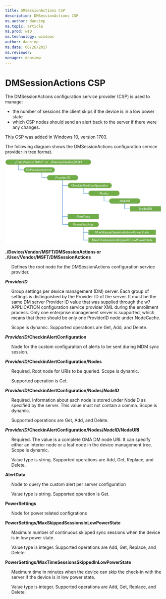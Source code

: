 ```yaml
---
title: DMSessionActions CSP
description: DMSessionActions CSP
ms.author: dansimp
ms.topic: article
ms.prod: w10
ms.technology: windows
author: dansimp
ms.date: 06/26/2017
ms.reviewer: 
manager: dansimp
---
```


# DMSessionActions CSP


The DMSessionActions configuration service provider (CSP) is used to manage:  

- the number of sessions the client skips if the device is in a low power state
- which CSP nodes should send an alert back to the server if there were any changes.

This CSP was added in Windows 10, version 1703.

The following diagram shows the DMSessionActions configuration service provider in tree format.

![dmsessionactions csp](images/provisioning-csp-dmsessionactions.png)

<a href="" id="vendor-msft-dmsessionactions"></a>**./Device/Vendor/MSFT/DMSessionActions or ./User/Vendor/MSFT/DMSessionActions**  
<p style="margin-left: 20px">Defines the root node for the DMSessionActions configuration service provider.</p>

<a href="" id="providerid"></a>**_ProviderID_**  
<p style="margin-left: 20px">Group settings per device management (DM) server. Each group of settings is distinguished by the Provider ID of the server. It must be the same DM server Provider ID value that was supplied through the w7 APPLICATION configuration service provider XML during the enrollment process. Only one enterprise management server is supported, which means that there should be only one ProviderID node under NodeCache. </p>

<p style="margin-left: 20px">Scope is dynamic. Supported operations are Get, Add, and Delete.</p>

<a href="" id="checkinalertconfiguration"></a>**_ProviderID_/CheckinAlertConfiguration**  
<p style="margin-left: 20px">Node for the custom configuration of alerts to be sent during MDM sync session.</p>

<a href="" id="nodes"></a>**_ProviderID_/CheckinAlertConfiguration/Nodes**  
<p style="margin-left: 20px">Required. Root node for URIs to be queried. Scope is dynamic.</p>

<p style="margin-left: 20px">Supported operation is Get.</p>

<a href="" id="nodeid"></a>**_ProviderID_/CheckinAlertConfiguration/Nodes/_NodeID_**  
<p style="margin-left: 20px">Required. Information about each node is stored under NodeID as specified by the server. This value must not contain a comma. Scope is dynamic.</p>

<p style="margin-left: 20px">Supported operations are Get, Add, and Delete.</p>

<a href="" id="nodeuri"></a>**_ProviderID_/CheckinAlertConfiguration/Nodes/_NodeID_/NodeURI**  
<p style="margin-left: 20px">Required. The value is a complete OMA DM node URI. It can specify either an interior node or a leaf node in the device management tree. Scope is dynamic.</p>
<p style="margin-left: 20px">Value type is string. Supported operations are Add, Get, Replace, and Delete.</p>

<a href="" id="alertdata"></a>**AlertData**  
<p style="margin-left: 20px">Node to query the custom alert per server configuration</p>
<p style="margin-left: 20px">Value type is string. Supported operation is Get.</p>

<a href="" id="powersettings"></a>**PowerSettings**  
<p style="margin-left: 20px">Node for power related configrations</p>

<a href="" id="maxskippedsessionsinlowpowerstate"></a>**PowerSettings/MaxSkippedSessionsInLowPowerState**  
<p style="margin-left: 20px">Maximum number of continuous skipped sync sessions when the device is in low power state.</p>
<p style="margin-left: 20px">Value type is integer. Supported operations are Add, Get, Replace, and Delete.</p>

<a href="" id="maxtimesessionsskippedinlowpowerstate"></a>**PowerSettings/MaxTimeSessionsSkippedInLowPowerState**  
<p style="margin-left: 20px">Maximum time in minutes when the device can skip the check-in with the server if the device is in low power state. </p>
<p style="margin-left: 20px">Value type is integer. Supported operations are Add, Get, Replace, and Delete.</p>
